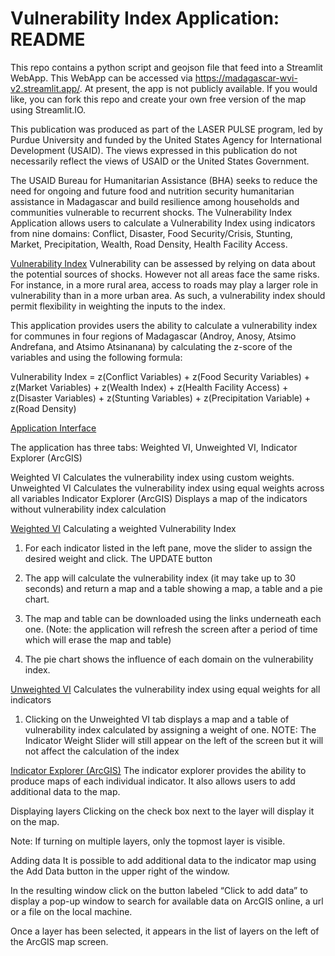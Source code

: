 # Vulnerability Index Application: README

This repo contains a python script and geojson file that feed into a Streamlit WebApp. This WebApp can be accessed via https://madagascar-wvi-v2.streamlit.app/. At present, the app is not publicly available. If you would like, you can fork this repo and create your own free version of the map using Streamlit.IO. 

This publication was produced as part of the LASER PULSE program, led by Purdue University and funded by the United States Agency for International Development (USAID). The views expressed in this publication do not necessarily reflect the views of USAID or the United States Government.

The USAID Bureau for Humanitarian Assistance (BHA) seeks to reduce the need for ongoing and future food and nutrition security humanitarian assistance in Madagascar and build resilience among households and communities vulnerable to recurrent shocks. The Vulnerability Index Application allows users to calculate a Vulnerability Index using indicators from nine domains: Conflict, Disaster, Food Security/Crisis, Stunting, Market, Precipitation, Wealth, Road Density, Health Facility Access.

<u>Vulnerability Index</u>
Vulnerability can be assessed by relying on data about the potential sources of shocks. However not all areas face the same risks. For instance, in a more rural area, access to roads may play a larger role in vulnerability than in a more urban area. As such, a vulnerability index should permit flexibility in weighting the inputs to the index. 

This application provides users the ability to calculate a vulnerability index for communes in four regions of Madagascar (Androy, Anosy, Atsimo Andrefana, and Atsimo Atsinanana) by calculating the z-score of the variables and using the following formula: 

Vulnerability Index = z(Conflict Variables) + z(Food Security Variables) + z(Market Variables) + z(Wealth Index) + z(Health Facility Access) + z(Disaster Variables) + z(Stunting Variables) + z(Precipitation Variable) + z(Road Density)

<u>Application Interface</u>

The application has three tabs: Weighted VI, Unweighted VI, Indicator Explorer (ArcGIS)

Weighted VI Calculates the vulnerability index using custom weights. 
Unweighted VI Calculates the vulnerability index using equal weights across all variables
Indicator Explorer (ArcGIS) Displays a map of the indicators without vulnerability index calculation


<u>Weighted VI</u>
Calculating a weighted Vulnerability Index
1)	For each indicator listed in the left pane, move the slider to assign the desired weight and click. The UPDATE button
2)	The app will calculate the vulnerability index (it may take up to 30 seconds) and return a map and a table showing a map, a table and a pie chart.

3)	The map and table can be downloaded using the links underneath each one. (Note: the application will refresh the screen after a period of time which will erase the map and table)

4)	The pie chart shows the influence of each domain on the vulnerability index. 

<u>Unweighted VI</u>
Calculates the vulnerability index using equal weights for all indicators
1)	Clicking on the Unweighted VI tab displays a map and a table of vulnerability index calculated by assigning a weight of one.
NOTE: The Indicator Weight Slider will still appear on the left of the screen but it will not affect the calculation of the index

 

<u>Indicator Explorer (ArcGIS)</u>
The indicator explorer provides the ability to produce maps of each individual indicator. It also allows users to add additional data to the map.

Displaying layers
Clicking on the check box next to the layer will display it on the map.

 
Note: If turning on multiple layers, only the topmost layer is visible.


Adding data 
It is possible to add additional data to the indicator map using the Add Data button   in the upper right of the window.
 

In the resulting window click on the button labeled “Click to add data” to display a pop-up window to search for available data on ArcGIS online, a url or a file on the local machine.

Once a layer has been selected, it appears in the list of layers on the left of the ArcGIS map screen.

